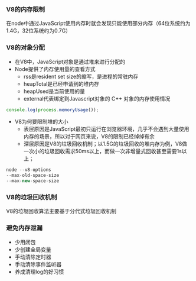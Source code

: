 ### V8的内存限制
在node中通过JavaScript使用内存时就会发现只能使用部分内存（64位系统约为1.4G，32位系统约为0.7G）

### V8的对象分配
- 在V8中，JavaScript对象是通过堆来进行分配的
- Node提供了内存使用量的查看方式
  - rss是resident set size的缩写，是进程的常驻内存
  - heapTotal是已经申请到的堆内存
  - heapUsed是当前使用的量
  - external代表绑定到Javascript对象的 C++ 对象的内存使用情况
```javascript
console.log(process.memoryUsage());
```
- V8为何要限制堆的大小
  - 表层原因是JavaScript最初只运行在浏览器环境，几乎不会遇到大量使用内存的场景，所以对于网页来说，V8的限制已经绰绰有余
  - 深层原因是V8的垃圾回收机制；以1.5G的垃圾回收的堆内存为例，V8做一次小的垃圾回收需求50ms以上，而做一次非增量式回收甚至需要1s以上；
```javascript
node --v8-options
--max-old-space-size
--max-new-space-size
```
### V8的垃圾回收机制
V8的垃圾回收算法主要基于分代式垃圾回收机制

### 避免内存泄漏
- 少用闭包
- 少创建全局变量
- 手动清除定时器
- 手动清除事件监听器
- 养成清理log的好习惯

